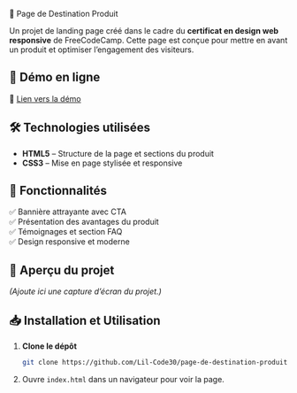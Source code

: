 🛒 Page de Destination Produit

Un projet de landing page créé dans le cadre du **certificat en design web responsive** de FreeCodeCamp. Cette page est conçue pour mettre en avant un produit et optimiser l’engagement des visiteurs.

## 🚀 Démo en ligne
🔗 [Lien vers la démo](AJOUTER_LIEN_ICI)

## 🛠️ Technologies utilisées
- **HTML5** – Structure de la page et sections du produit  
- **CSS3** – Mise en page stylisée et responsive  

## 🎯 Fonctionnalités
✅ Bannière attrayante avec CTA  
✅ Présentation des avantages du produit  
✅ Témoignages et section FAQ  
✅ Design responsive et moderne  

## 📸 Aperçu du projet
*(Ajoute ici une capture d’écran du projet.)*

## 📥 Installation et Utilisation
1. **Clone le dépôt**  
   ```bash
   git clone https://github.com/Lil-Code30/page-de-destination-produit.git
2. Ouvre `index.html` dans un navigateur pour voir la page.
